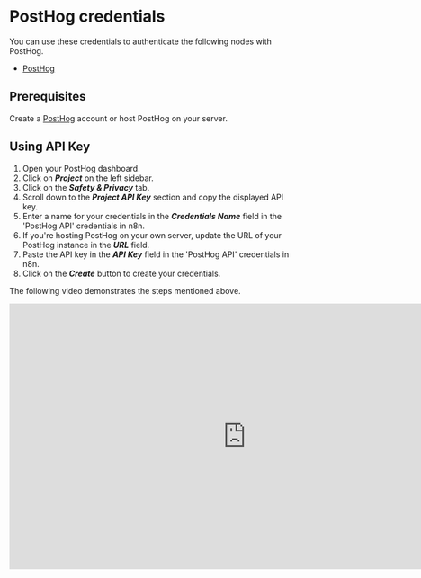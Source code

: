 # PostHog credentials

You can use these credentials to authenticate the following nodes with PostHog.

- [PostHog](/integrations/builtin/app-nodes/n8n-nodes-base.posthog/)


## Prerequisites

Create a [PostHog](https://posthog.com/) account or host PostHog on your server.

## Using API Key

1. Open your PostHog dashboard.
2. Click on ***Project*** on the left sidebar.
3. Click on the ***Safety & Privacy*** tab.
4. Scroll down to the ***Project API Key*** section and copy the displayed API key.
5. Enter a name for your credentials in the ***Credentials Name*** field in the 'PostHog API' credentials in n8n.
6. If you're hosting PostHog on your own server, update the URL of your PostHog instance in the ***URL*** field.
7. Paste the API key in the ***API Key*** field in the 'PostHog API' credentials in n8n.
8. Click on the ***Create*** button to create your credentials.

The following video demonstrates the steps mentioned above.

<div class="video-container">
<iframe width="840" height="472.5" src="https://www.youtube.com/embed/zK1sy6kUarE" frameborder="0" allow="accelerometer; autoplay; clipboard-write; encrypted-media; gyroscope; picture-in-picture" allowfullscreen></iframe>
</div>
